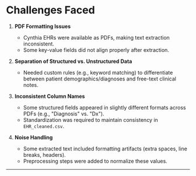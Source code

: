 # Challenges Faced

1. **PDF Formatting Issues**
   - Cynthia EHRs were available as PDFs, making text extraction inconsistent.  
   - Some key-value fields did not align properly after extraction.  

2. **Separation of Structured vs. Unstructured Data**
   - Needed custom rules (e.g., keyword matching) to differentiate between patient demographics/diagnoses and free-text clinical notes.  

3. **Inconsistent Column Names**
   - Some structured fields appeared in slightly different formats across PDFs (e.g., "Diagnosis" vs. "Dx").  
   - Standardization was required to maintain consistency in `EHR_cleaned.csv`.  

4. **Noise Handling**
   - Some extracted text included formatting artifacts (extra spaces, line breaks, headers).  
   - Preprocessing steps were added to normalize these values.  

---
